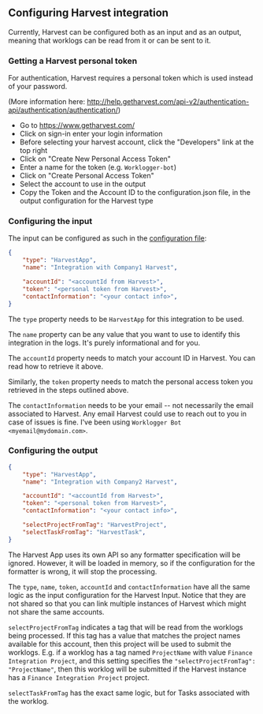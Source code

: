 ## Configuring Harvest integration

Currently, Harvest can be configured both as an input and as an output, meaning that worklogs can be read from it or can be sent to it.

### Getting a Harvest personal token

For authentication, Harvest requires a personal token which is used instead of your password.

(More information here: http://help.getharvest.com/api-v2/authentication-api/authentication/authentication/)

- Go to https://www.getharvest.com/
- Click on sign-in enter your login information
- Before selecting your harvest account, click the "Developers" link at the top right
- Click on "Create New Personal Access Token"
- Enter a name for the token (e.g. `Worklogger-bot`)
- Click on "Create Personal Access Token"
- Select the account to use in the output
- Copy the Token and the Account ID to the configuration.json file, in the output configuration for the Harvest type

### Configuring the input

The input can be configured as such in the [configuration file](configuration.md):

```json
{
    "type": "HarvestApp",
    "name": "Integration with Company1 Harvest",

    "accountId": "<accountId from Harvest>",
    "token": "<personal token from Harvest>",
    "contactInformation": "<your contact info>",
}
```

The `type` property needs to be `HarvestApp` for this integration to be used.

The `name` property can be any value that you want to use to identify this integration in the logs. It's purely informational and for you.

The `accountId` property needs to match your account ID in Harvest. You can read how to retrieve it above.

Similarly, the `token` property needs to match the personal access token you retrieved in the steps outlined above.

The `contactInformation` needs to be your email -- not necessarily the email associated to Harvest. Any email Harvest could use to reach out to you in case of issues is fine. I've been using `Worklogger Bot <myemail@mydomain.com>`.

### Configuring the output

```json
{
    "type": "HarvestApp",
    "name": "Integration with Company2 Harvest",

    "accountId": "<accountId from Harvest>",
    "token": "<personal token from Harvest>",
    "contactInformation": "<your contact info>",

    "selectProjectFromTag": "HarvestProject",
    "selectTaskFromTag": "HarvestTask",
}
```

The Harvest App uses its own API so any formatter specification will be ignored. However, it will be loaded in memory, so if the configuration for the formatter is wrong, it will stop the processing.

The `type`,  `name`, `token`, `accountId` and `contactInformation` have all the same logic as the input configuration for the Harvest Input. Notice that they are not shared so that you can link multiple instances of Harvest which might not share the same accounts.

`selectProjectFromTag` indicates a tag that will be read from the worklogs being processed. If this tag has a value that matches the project names available for this account, then this project will be used to submit the worklogs. E.g. if a worklog has a tag named `ProjectName` with value `Finance Integration Project`, and this setting specifies the `"selectProjectFromTag": "ProjectName"`, then this worklog will be submitted if the Harvest instance has a `Finance Integration Project` project.

`selectTaskFromTag` has the exact same logic, but for Tasks associated with the worklog.